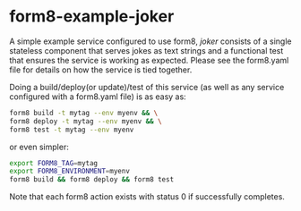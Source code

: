 # form8-example-joker
A simple example service configured to use form8, _joker_ consists of a single stateless component that serves jokes 
as text strings and a functional test that ensures the service is working as expected. Please see the form8.yaml file 
for details on how the service is tied together.

Doing a build/deploy(or update)/test of this service (as well as any service configured with a form8.yaml file) 
    is as easy as:
```bash
form8 build -t mytag --env myenv && \
form8 deploy -t mytag --env myenv && \
form8 test -t mytag --env myenv
```
or even simpler:
```bash
export FORM8_TAG=mytag
export FORM8_ENVIRONMENT=myenv
form8 build && form8 deploy && form8 test
```

Note that each form8 action exists with status 0 if successfully completes.
